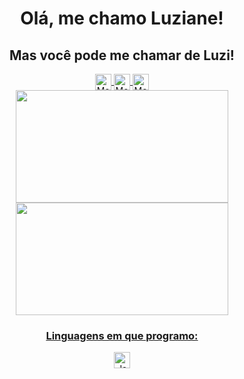 <h1 align="center"> Olá, me chamo Luziane! </h1>
<h2 align="center">Mas você pode me chamar de Luzi!</h2>
<div align="center" display="flex" flex-direction="row">
<a href="https://www.linkedin.com/in/luziane-gering-729ba7180/" target="_blank" rel="nofollow"><img align="center" alt="Meu LinkedIn" width="26px" src="https://img.icons8.com/color/48/000000/linkedin-2--v2.png" />
<a href="https://programathor.com.br/users/163164" target="_blank" rel="nofollow"><img align="center" alt="Meu Programathor" width="26px" src="https://media-exp2.licdn.com/dms/image/C4D0BAQHiTc5hjK-osA/company-logo_200_200/0/1592912867073?e=2147483647&v=beta&t=f6Kx2l1si7FluUzKv9rY46gFv4ON-GOlPeAOT4WC_tk" />
 <a href="https://www.infojobs.com.br/candidate/cv/detail2.aspx" target="_blank" rel="nofollow"><img align="center" alt="Meu Programathor" width="26px" src="https://yt3.ggpht.com/a/AATXAJyj0KtCYBM9GpHIaLqyEV1NVUgX1sAaB3CFkg=s900-c-k-c0xffffffff-no-rj-mo" />
 </div>


<div display= "flex" align="center">
<a href="https://github.com/luzianegering">
<img height="180vh" width="340vh" src="https://github-readme-stats.vercel.app/api/top-langs/?username=luzianegering&layout=compact&langs_count=7&theme=dracula"/>
<img height="180vh" width="340vh" src="https://github-readme-stats.vercel.app/api?username=luzianegering&show_icons=true&theme=dracula&include_all_commits=true&count_private=true"/>
</div>
 
<h3 align="center">Linguagens em que programo:</h3>
 <div display= "flex" align="center">
 <img align="center" alt="Js" width="26px" src="https://upload.wikimedia.org/wikipedia/commons/thumb/9/99/Unofficial_JavaScript_logo_2.svg/1200px-Unofficial_JavaScript_logo_2.svg.png" /></div>

<!--
**luzianegering/luzianegering** is a ✨ _special_ ✨ repository because its `README.md` (this file) appears on your GitHub profile.
Here are some ideas to get you started:

- 🔭 I’m currently working on ...
- 🌱 I’m currently learning ...
- 👯 I’m looking to collaborate on ...
- 🤔 I’m looking for help with ...
- 💬 Ask me about ...
- 📫 How to reach me: ...
- 😄 Pronouns: ...
- ⚡ Fun fact: ...
-->

